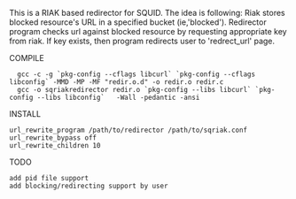 This is a RIAK based redirector for SQUID. The idea is following:
  Riak stores blocked resource's URL in a specified bucket (ie,'blocked').
  Redirector program checks url against blocked resource by requesting appropriate key from riak.
  If key exists, then program redirects user to 'redrect_url' page.
  
COMPILE
  
      gcc -c -g `pkg-config --cflags libcurl` `pkg-config --cflags libconfig` -MMD -MP -MF "redir.o.d" -o redir.o redir.c
      gcc -o sqriakredirector redir.o `pkg-config --libs libcurl` `pkg-config --libs libconfig`   -Wall -pedantic -ansi
  
INSTALL

    url_rewrite_program /path/to/redirector /path/to/sqriak.conf
    url_rewrite_bypass off
    url_rewrite_children 10

TODO

    add pid file support
    add blocking/redirecting support by user
